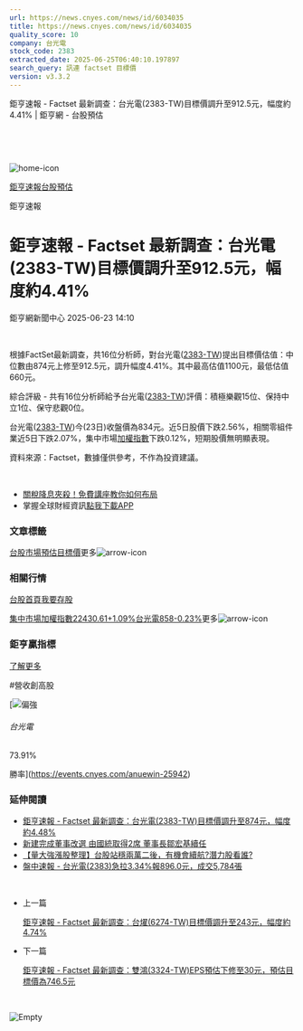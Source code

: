```yaml
---
url: https://news.cnyes.com/news/id/6034035
title: https://news.cnyes.com/news/id/6034035
quality_score: 10
company: 台光電
stock_code: 2383
extracted_date: 2025-06-25T06:40:10.197897
search_query: 訊連 factset 目標價
version: v3.3.2
---
```


鉅亨速報 - Factset 最新調查：台光電(2383-TW)目標價調升至912.5元，幅度約4.41% | 鉅亨網 - 台股預估

‌

‌

![home-icon](/assets/icons/breadCrumb/symbol-icon-home.svg)

[鉅亨速報](/news/cat/anue_live)[台股預估](/news/cat/tw_forecast)

鉅亨速報

# 鉅亨速報 - Factset 最新調查：台光電(2383-TW)目標價調升至912.5元，幅度約4.41%

鉅亨網新聞中心 2025-06-23 14:10

‌

根據FactSet最新調查，共16位分析師，對台光電([2383-TW](https://www.cnyes.com/twstock/2383))提出目標價估值：中位數由874元上修至912.5元，調升幅度4.41%。其中最高估值1100元，最低估值660元。

綜合評級 - 共有16位分析師給予台光電([2383-TW](https://www.cnyes.com/twstock/2383))評價：積極樂觀15位、保持中立1位、保守悲觀0位。

台光電([2383-TW](https://www.cnyes.com/twstock/2383))今(23日)收盤價為834元。近5日股價下跌2.56%，相關零組件業近5日下跌2.07%，集中市場[加權指數](https://invest.cnyes.com/index/TWS/TSE01)下跌0.12%，短期股價無明顯表現。

資料來源：Factset，數據僅供參考，不作為投資建議。

‌

* [關稅降息夾殺！免費講座教你如何布局](https://www.rsc.com.tw/Cnyes_RSC/SeminarBooking2025InvestmentOutlook.aspx?utm_source=anue&utm_medium=usstocks_end)
* 掌握全球財經資訊[點我下載APP](http://www.cnyes.com/app/?utm_source=mweb&utm_medium=HamMenuBanner&utm_campaign=fixed&utm_content=entr)

### 文章標籤

[台股](https://news.cnyes.com/tag/台股 "台股")[市場預估](https://news.cnyes.com/tag/市場預估 "市場預估")[目標價](https://news.cnyes.com/tag/目標價 "目標價")更多![arrow-icon](/assets/icons/arrows/arrow-down.svg)

### 相關行情

[台股首頁](https://www.cnyes.com/twstock)[我要存股](https://supr.link/8OHaU)

[集中市場加權指數22430.61+1.09%](https://invest.cnyes.com/index/TWS/TSE01)[台光電858-0.23%](https://www.cnyes.com/twstock/2383)更多![arrow-icon](/assets/icons/arrows/arrow-down.svg)

### 鉅亨贏指標

[了解更多](https://events.cnyes.com/anuewin-25942)

#營收創高股

[![偏強](/assets/icons/win-indicator/long.svg)

###### 台光電

73.91%

勝率](https://events.cnyes.com/anuewin-25942)

### 延伸閱讀

* [鉅亨速報 - Factset 最新調查：台光電(2383-TW)目標價調升至874元，幅度約4.48%](/news/id/6025367)
* [新建完成董事改選 由國統取得2席 董事長鄒宏基續任](/news/id/6018605)
* [【量大強漲股整理】台股站穩兩萬二後，有機會續航?潛力股看誰?](/news/id/6016796)
* [盤中速報 - 台光電(2383)急拉3.34%報896.0元，成交5,784張](/news/id/6014836)

‌

* 上一篇

  [鉅亨速報 - Factset 最新調查：台燿(6274-TW)目標價調升至243元，幅度約4.74%](/news/id/6036919)
* 下一篇

  [鉅亨速報 - Factset 最新調查：雙鴻(3324-TW)EPS預估下修至30元，預估目標價為746.5元](/news/id/6033332)

‌

![Empty](/assets/icons/skeleton/empty-image.svg)

‌